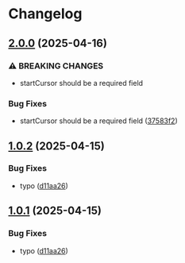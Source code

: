 # Changelog

## [2.0.0](https://github.com/GDYendell/graph-federation/compare/supergraph-schema@v1.0.2...supergraph-schema@v2.0.0) (2025-04-16)


### ⚠ BREAKING CHANGES

* startCursor should be a required field

### Bug Fixes

* startCursor should be a required field ([37583f2](https://github.com/GDYendell/graph-federation/commit/37583f24ed984f71f6507b1cbd8c846d432310ea))

## [1.0.2](https://github.com/GDYendell/graph-federation/compare/supergraph-schema-v1.0.1...supergraph-schema@v1.0.2) (2025-04-15)


### Bug Fixes

* typo ([d11aa26](https://github.com/GDYendell/graph-federation/commit/d11aa260436cd8256132b24c54548deb6c9c8391))

## [1.0.1](https://github.com/GDYendell/graph-federation/compare/supergraph-schema@v1.0.0...supergraph-schema@v1.0.1) (2025-04-15)


### Bug Fixes

* typo ([d11aa26](https://github.com/GDYendell/graph-federation/commit/d11aa260436cd8256132b24c54548deb6c9c8391))
